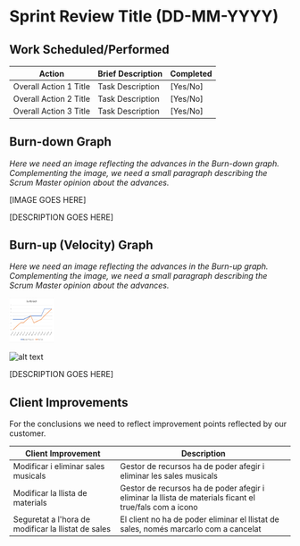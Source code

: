 # Sprint Review Title (DD-MM-YYYY)

## Work Scheduled/Performed

| Action                 | Brief Description | Completed 
|------------------------|-------------------|-----------|
| Overall Action 1 Title | Task Description  | [Yes/No]  |
| Overall Action 2 Title | Task Description  | [Yes/No]  |
| Overall Action 3 Title | Task Description  | [Yes/No]  |

## Burn-down Graph

*Here we need an image reflecting the advances in the Burn-down graph. Complementing the image, we need a small
paragraph describing the Scrum Master opinion about the advances.*

[IMAGE GOES HERE]

[DESCRIPTION GOES HERE]

## Burn-up (Velocity) Graph

*Here we need an image reflecting the advances in the Burn-up graph. Complementing the image, we need a small paragraph
describing the Scrum Master opinion about the advances.*


<div>
 <img src="images/Burnup.png" alt="BurnUp" width="80" height="80">
</div>

![alt text](https://github.com/GEI-Software/Music-Engine/blob/main/Burnup.png?raw=true)



[DESCRIPTION GOES HERE]

## Client Improvements

For the conclusions we need to reflect improvement points reflected by our customer.

| Client Improvement                                  | Description                                                                                             |  
|-----------------------------------------------------|---------------------------------------------------------------------------------------------------------|
| Modificar i eliminar sales musicals                 | Gestor de recursos ha de poder afegir i eliminar les sales musicals                                     |  
| Modificar la llista de materials                    | Gestor de recursos ha de poder afegir i eliminar la llista de materials ficant el true/fals com a icono | 
| Seguretat a l'hora de modificar la llistat de sales | El client no ha de poder eliminar el llistat de sales, només marcarlo com a cancelat                    | 
